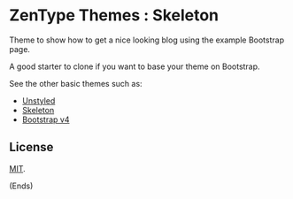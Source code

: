 # ZenType Themes : Skeleton

Theme to show how to get a nice looking blog using the example Bootstrap page.

A good starter to clone if you want to base your theme on Bootstrap.

See the other basic themes such as:

* [Unstyled](https://github.com/zentype-themes/unstyled)
* [Skeleton](https://github.com/zentype-themes/skeleton)
* [Bootstrap v4](https://github.com/zentype-themes/bootstrap-v4)

## License

[MIT](https://publish.li/mit-mcKbEQfk).

(Ends)
